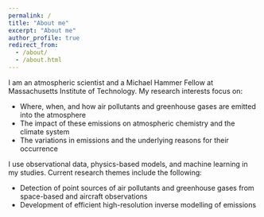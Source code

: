 ```yaml
---
permalink: /
title: "About me"
excerpt: "About me"
author_profile: true
redirect_from: 
  - /about/
  - /about.html
---
```


I am an atmospheric scientist and a Michael Hammer Fellow at Massachusetts Institute of Technology. My research interests focus on: 
* Where, when, and how air pollutants and greenhouse gases are emitted into the atmosphere 
* The impact of these emissions on atmospheric chemistry and the climate system 
* The variations in emissions and the underlying reasons for their occurrence 

I use observational data, physics-based models, and machine learning in my studies. Current research themes include the following:
* Detection of point sources of air pollutants and greenhouse gases from space-based and aircraft observations
* Development of efficient high-resolution inverse modelling of emissions
